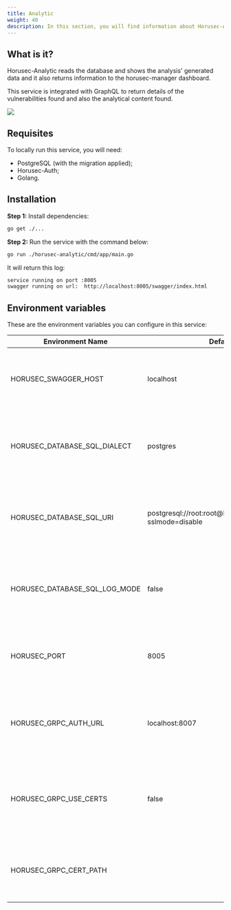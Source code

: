```yaml
---
title: Analytic
weight: 40
description: In this section, you will find information about Horusec-Analytic service.
---
```


## **What is it?**
Horusec-Analytic reads the database and shows the analysis' generated data and it also returns information to the horusec-manager dashboard. 

This service is integrated with GraphQL to return details of the vulnerabilities found and also the analytical content found. 

![](/docs/ptbr/web/services/analytic/0-arquitecture.png)

## **Requisites**
To locally run this service, you will need:

* PostgreSQL (with the migration applied);
* Horusec-Auth;
* Golang.

## **Installation**

**Step 1:** Install dependencies: 
```bash
go get ./...
```

**Step 2:** Run the service with the command below: 


```bash
go run ./horusec-analytic/cmd/app/main.go
```

It will return this log:
```bash
service running on port :8005
swagger running on url:  http://localhost:8005/swagger/index.html
```

## **Environment variables**
These are the environment variables you can configure in this service:

| Environment Name                 | Default Value                                                    | Description                                                  |
|----------------------------------|------------------------------------------------------------------|--------------------------------------------------------------|
| HORUSEC_SWAGGER_HOST             | localhost                                                        | This environment variable gets which swagger host will be available.| 
| HORUSEC_DATABASE_SQL_DIALECT     | postgres                                                         | This environment variable gets the dialect to connet POSTGRES database. |
| HORUSEC_DATABASE_SQL_URI         | postgresql://root:root@localhost:5432/horusec_db?sslmode=disable | This environment variable gets the URI to connect to POSTGRES database. |
| HORUSEC_DATABASE_SQL_LOG_MODE    | false                                                            | This environment variable gets the value to enable POSTGREs logs. |
| HORUSEC_PORT                     | 8005                                                             | This environment variable gets the port the service will start. |
| HORUSEC_GRPC_AUTH_URL            | localhost:8007                                                   | This environment variable gets the horusec-auth connection with GRCP. |
| HORUSEC_GRPC_USE_CERTS           | false                                                            | This environment variable gets if the GRCP certificate use is enabled or not. |
| HORUSEC_GRPC_CERT_PATH           |                                                                  |  This environment variable gets the GRCP certificate path. | 